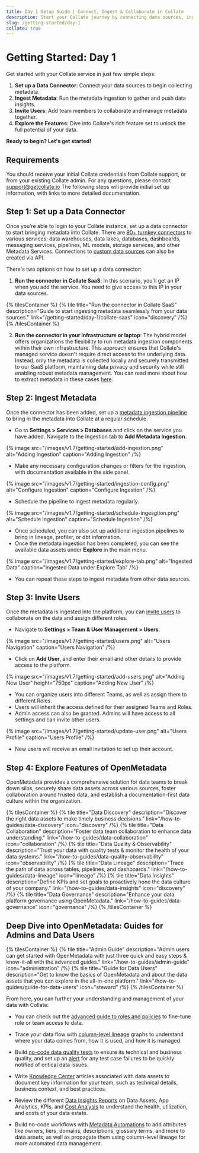 ```yaml
---
title: Day 1 Setup Guide | Connect, Ingest & Collaborate in Collate
description: Start your Collate journey by connecting data sources, ingesting metadata, inviting users, and exploring key features. Everything you need for Day 1.
slug: /getting-started/day-1
collate: true
---
```


# Getting Started: Day 1

Get started with your Collate service in just few simple steps:

1. **Set up a Data Connector**: Connect your data sources to begin collecting metadata.
2. **Ingest Metadata**: Run the metadata ingestion to gather and push data insights.
3. **Invite Users**: Add team members to collaborate and manage metadata together.
4. **Explore the Features**: Dive into Collate's rich feature set to unlock the full potential of your data.

**Ready to begin? Let's get started!**

## Requirements

You should receive your initial Collate credentials from Collate support, or from your existing Collate admin. 
For any questions, please contact support@getcollate.io The following steps will provide initial set up information,
with links to more detailed documentation.

## Step 1: Set up a Data Connector

Once you’re able to login to your Collate instance, set up a data connector to start bringing metadata into Collate. 
There are [90+ turnkey connectors](/connectors) to various services: data warehouses, data lakes, databases, dashboards,
messaging services, pipelines, ML models, storage services, and other Metadata Services.
Connections to [custom data sources](/connectors/custom-connectors) can also be created via API.

There's two options on how to set up a data connector:
1. **Run the connector in Collate SaaS**: In this scenario, you'll get an IP when you add the service. You need to give
  access to this IP in your data sources.
  
{% tilesContainer %}
{% tile
  title="Run the connector in Collate SaaS"
  description="Guide to start ingesting metadata seamlessly from your data sources."
  link="/getting-started/day-1/collate-saas"
  icon="discovery"
/%}
{% /tilesContainer %}

2. **Run the connector in your infrastructure or laptop**: The hybrid model offers organizations the flexibility to run metadata ingestion components within their own infrastructure. This approach ensures that Collate's managed service doesn't require direct access to the underlying data. Instead, only the metadata is collected locally and securely transmitted to our SaaS platform, maintaining data privacy and security while still enabling robust metadata management. You can read more about how to extract metadata in these cases [here](/getting-started/day-1/hybrid-saas).

## Step 2: Ingest Metadata

Once the connector has been added, set up a [metadata ingestion pipeline](/how-to-guides/admin-guide/how-to-ingest-metadata) 
to bring in the metadata into Collate at a regular schedule.

- Go to **Settings > Services > Databases** and click on the service you have added. Navigate to the Ingestion tab to **Add Metadata Ingestion**.

{% image
  src="/images/v1.7/getting-started/add-ingestion.png"
  alt="Adding Ingestion"
  caption="Adding Ingestion" /%}

- Make any necessary configuration changes or filters for the ingestion, with documentation available in the side panel.

{% image
  src="/images/v1.7/getting-started/ingestion-config.png"
  alt="Configure Ingestion"
  caption="Configure Ingestion" /%}

- Schedule the pipeline to ingest metadata regularly.

{% image
  src="/images/v1.7/getting-started/schedule-ingesgtion.png"
  alt="Schedule Ingestion"
  caption="Schedule Ingestion" /%}

- Once scheduled, you can also set up additional ingestion pipelines to bring in lineage, profiler, or dbt information.
- Once the metadata ingestion has been completed, you can see the available data assets under **Explore** in the main menu.

{% image
  src="/images/v1.7/getting-started/explore-tab.png"
  alt="Ingested Data"
  caption="Ingested Data under Explore Tab" /%}

- You can repeat these steps to ingest metadata from other data sources.

## Step 3: Invite Users

Once the metadata is ingested into the platform, you can [invite users](/how-to-guides/admin-guide/teams-and-users/invite-users) 
to collaborate on the data and assign different roles.

- Navigate to **Settings > Team & User Management > Users**.

{% image
  src="/images/v1.7/getting-started/users.png"
  alt="Users Navigation"
  caption="Users Navigation" /%}

- Click on **Add User**, and enter their email and other details to provide access to the platform.

{% image
  src="/images/v1.7/getting-started/add-users.png"
  alt="Adding New User"
  height="750px"
  caption="Adding New User" /%}

- You can organize users into different Teams, as well as assign them to different Roles.
- Users will inherit the access defined for their assigned Teams and Roles.
- Admin access can also be granted. Admins will have access to all settings and can invite other users.

{% image
  src="/images/v1.7/getting-started/update-user.png"
  alt="Users Profile"
  caption="Users Profile" /%}

- New users will receive an email invitation to set up their account.

## Step 4: Explore Features of OpenMetadata

OpenMetadata provides a comprehensive solution for data teams to break down silos, securely share data assets across various sources, foster collaboration around trusted data, and establish a documentation-first data culture within the organization.

{% tilesContainer %}
{% tile
    title="Data Discovery"
    description="Discover the right data assets to make timely business decisions."
    link="/how-to-guides/data-discovery"
    icon="discovery"
/%}
{% tile
    title="Data Collaboration"
    description="Foster data team collaboration to enhance data understanding."
    link="/how-to-guides/data-collaboration"
    icon="collaboration"
/%}
{% tile
    title="Data Quality & Observability"
    description="Trust your data with quality tests & monitor the health of your data systems."
    link="/how-to-guides/data-quality-observability"
    icon="observability"
/%}
{% tile
    title="Data Lineage"
    description="Trace the path of data across tables, pipelines, and dashboards."
    link="/how-to-guides/data-lineage"
    icon="lineage"
/%}
{% tile
    title="Data Insights"
    description="Define KPIs and set goals to proactively hone the data culture of your company."
    link="/how-to-guides/data-insights"
    icon="discovery"
/%}
{% tile
    title="Data Governance"
    description="Enhance your data platform governance using OpenMetadata."
    link="/how-to-guides/data-governance"
    icon="governance"
/%}
{% /tilesContainer %}

## Deep Dive into OpenMetadata: Guides for Admins and Data Users 

{% tilesContainer %}
{% tile
    title="Admin Guide"
    description="Admin users can get started with OpenMetadata with just three quick and easy steps & know-it-all with the advanced guides."
    link="/how-to-guides/admin-guide"
    icon="administration"
/%}
{% tile
    title="Guide for Data Users"
    description="Get to know the basics of OpenMetadata and about the data assets that you can explore in the all-in-one platform."
    link="/how-to-guides/guide-for-data-users"
    icon="steward"
/%}
{% /tilesContainer %}

From here, you can further your understanding and management of your data with Collate:

 - You can check out the [advanced guide to roles and policies](/how-to-guides/admin-guide/roles-policies) to fine-tune role or team access to data.

- Trace your data flow with [column-level lineage](/how-to-guides/data-lineage) graphs to understand where your data comes from, how it is used, and how it is managed.
- Build [no-code data quality tests](how-to-guides/data-quality-observability/quality/tab) to ensure its technical and 
  business quality, and set up an [alert](/how-to-guides/data-quality-observability/observability) for any test case failures to be quickly notified of critical data issues.
- Write [Knowledge Center](/how-to-guides/data-collaboration/knowledge-center) articles associated with data assets to document key information for your team, such as technical details, business context, and best practices.
- Review the different [Data Insights Reports](/how-to-guides/data-insights/report) on Data Assets, App Analytics, KPIs, and [Cost Analysis](/how-to-guides/data-insights/cost-analysis) to understand the health, utilization, and costs of your data estate.
- Build no-code workflows with [Metadata Automations](https://www.youtube.com/watch?v=ug08aLUyTyE&ab_channel=OpenMetadata) to add attributes like owners, tiers, domains, descriptions, glossary terms, and more to data assets, as well as propagate them using column-level lineage for more automated data management.